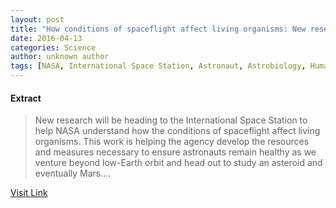 ```yaml
---
layout: post
title: "How conditions of spaceflight affect living organisms: New research headed to space station"
date: 2016-04-13
categories: Science
author: unknown author
tags: [NASA, International Space Station, Astronaut, Astrobiology, Human Research Program, Micro-g environment, Spaceflight, Human mission to Mars, Research, Biology, Science, Microorganism, Outer space]
---
```





#### Extract
>New research will be heading to the International Space Station to help NASA understand how the conditions of spaceflight affect living organisms. This work is helping the agency develop the resources and measures necessary to ensure astronauts remain healthy as we venture beyond low-Earth orbit and head out to study an asteroid and eventually Mars....



[Visit Link](http://feeds.sciencedaily.com/~r/sciencedaily/~3/R4hda-6Ivlw/150210132702.htm)


